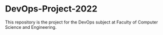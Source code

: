 # DevOps-Project-2022
This repository is the project for the DevOps subject at Faculty of Computer Science and Engineering.
